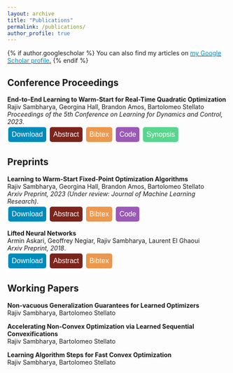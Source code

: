 ```yaml
---
layout: archive
title: "Publications"
permalink: /publications/
author_profile: true
---
```


<style>
.button {
  background-color: #4CAF50; /* Green */
  border: none;
  color: white;
  padding: 8px 8px;
  text-align: center;
  text-decoration: none;
  display: inline-block;
  font-size: 16px;
  margin: 4px 2px;
  cursor: pointer;
  border-radius: 5px;
}

.button2 {background-color: #008CBA;} /* Blue */
.button4 {background-color: #7B241C;} /* Red */ 
.button3 {background-color: #9B59B6 ;} /* Purple */ 
.button5 {background-color:#EB984E;} /* Orange-brown */
.button6 {background-color:#58D68D;} /* Green */
.button7 {background-color:#1F77B4; color:#1F77B4} /* Blue */
.button8 {background-color:#FF7F0E; color:#FF7F0E} /* Orange */
.button9 {background-color:#2CA02C; color:#2CA02C} /* Green */
.button10 {background-color:black; color:black} /* Black */
.button11 {background-color:#BF00BF; color:#BF00BF} /* Magenta */


a:link {
  color: #008CBA;
  background-color: white;
  text-decoration: none;
}
a:visited {
  color: #008CBA;
  background-color: white;
  text-decoration: none;
}
a:hover {
  color: #008CBA;
  background-color: white;
  text-decoration: none;
}
a:active {
  color: #008CBA;
  background-color: white;
  text-decoration: none;
}
</style>


{% if author.googlescholar %}
  You can also find my articles on <u><a href="{{author.googlescholar}}">my Google Scholar profile</a>.</u>
{% endif %}

## Conference Proceedings



**End-to-End Learning to Warm-Start for Real-Time Quadratic Optimization**\
Rajiv Sambharya, Georgina Hall, Brandon Amos, Bartolomeo Stellato\
*Proceedings of the 5th Conference on Learning for Dynamics and Control, 2023*.\
<a href="https://proceedings.mlr.press/v211/sambharya23a/sambharya23a.pdf">
<button class="button button2">
 Download
</button>
</a>
<a href='javascript:;'
onclick='$("#abs_e2e_qp").toggle()'>
<button class="button button4">
Abstract
</button>
</a>
<a href='javascript:;'
onclick='$("#bib_e2e_qp").toggle()'>
<button class="button button5">
Bibtex
</button>
</a>
<a href="https://github.com/stellatogrp/l2ws">
<button class="button button3">
Code
</button>
</a>
<a href='javascript:;'
onclick='$("#synopsis_e2e_qp").toggle()'>
<button class="button button6">
Synopsis
</button>
</a>


<div id="abs_e2e_qp" style="text-align: justify; display: none; color: white; background-color: #7B241C" markdown="1">
First-order methods are widely used to solve convex quadratic 
programs (QPs) in real-time applications because of their low
 per-iteration cost. However, they can suffer from slow convergence 
 to accurate solutions. In this paper, we present a framework which 
 learns an effective warm-start for a popular first-order method in 
 real-time applications, Douglas-Rachford (DR) splitting, across a family
 of parametric QPs. This framework consists of two modules: a 
 feedforward neural network block, which takes as input the parameters of the QP and outputs a warm-start, and a block which performs a 
fixed number of iterations of DR splitting from this warm-start and outputs a candidate solution. A key feature of our framework is its ability to do end-to-end
learning as we differentiate through the DR iterations. To illustrate the effectiveness
of our method, we provide generalization bounds (based on Rademacher complexity)
that improve with the number of training problems and number of iterations simultaneously. We further apply our method to three real-time applications and observe that, by learning good warm-starts, we are able to significantly reduce the number of
iterations required to obtain high-quality solutions.
</div>
    
<div id="bib_e2e_qp" style="text-align: justify; display: none; color: white; background-color: #EB984E" markdown="1">
<pre>@misc{sambharya_2022_endtoend,
      title={End-to-End Learning to Warm-Start for Real-Time Quadratic Optimization}, 
      author={Rajiv Sambharya and Georgina Hall and Brandon Amos and Bartolomeo Stellato},
      year={2022},
      eprint={2212.08260},
      archivePrefix={arXiv},
      primaryClass={math.OC}
}
</pre>
</div>


<div id="synopsis_e2e_qp" style="text-align: justify; display: none; color: black; background-color: white" markdown="1">
<img src="https://www.do-mpc.com/en/latest/_images/oscillating_masses.png" width="500" 
     height="600" />
     
Consider a system of many masses and springs where the masses have actuators that we can control. The goal is to control the system so that it tracks a reference trajectory. Specifically, we aim to solve the convex optimization problem,

<img src="{{rajivsambharya.github.io}}/images/osc_mass_prob.jpg" width="400" 
     height="500"/>

where the $x_t$'s are the states and the $u_t$'s are the controls.

In the model predictive control paradigm, we solve this problem for some horizon length and implement the first control, $u_0$. After this, we resolve the problem where only the initial state parameter, $\theta = x_\{\rm{init}\}$, changes. Since we need to solve this problem many times, we will have an abundance of data to use. Standard optimization techniques don't capitalize on this data. In our work, we learn a good warm-start for Douglas-Rachford (DR) splitting from this data.

<img src="{{rajivsambharya.github.io}}/images/learning_framework_diagram.jpg" width="500" 
     height="600"/>
     
Left: standard DR splitting which maps parameter $\theta$ and initialization $z^0$ to an approximate solution $z^k(\theta)$. 
Right: Proposed learning framework consisting of two modules.
The first module is the neural network (NN) block which maps the parameter $\theta$ to a warm-start $z^k_{\mathcal{W}}(\theta)$. 
The weights of the NN, denoted by $\mathcal{W}$, are the only variables we optimize over. 
The second module runs $k$ iterations of DR splitting (which also depend on $\theta$) starting with the warm-start $z^k_{\mathcal{W}}(\theta)$ and returning a candidate solution $z^k_{\mathcal{W}}(\theta)$. 
We backpropagate from the loss $\ell_{\theta}(z^k_{\mathcal{W}}(\theta))$ through the DR iterates to learn the optimal weights $\mathcal{W}$.


<img src="{{rajivsambharya.github.io}}/images/osc_mass_eval.jpg" width="500" 
     height="600"/>
     
<button class="button button10"> o </button> no warm-start <button class="button button11"> o </button>  nearest neighbor warm-start 

learned warm-start with $k = $ {
<button class="button button7">  o </button> $5$
<button class="button button8"> o </button> $15$
<button class="button button9">  o </button>$50$ }

        
We plot the test fixed point residuals for different warm-starts of DR splitting.
We train our architecture with $k=5,15,$ and $50$ DR iterations.
We compare our results against a random initialization (black) and against warm-starting DR splitting with the nearest neighbor from the train set (magenta).
We combine operator theory and Rademacher complexity theory to provide generalization bounds that depend on both the number of evaluation iterations, $k$ and the number of training problems.

</div>

## Preprints
**Learning to Warm-Start Fixed-Point Optimization Algorithms**\
Rajiv Sambharya, Georgina Hall, Brandon Amos, Bartolomeo Stellato\
*Arxiv Preprint, 2023 (Under review: Journal of Machine Learning Research)*.\
<a href="https://arxiv.org/pdf/2309.07835.pdf">
<button class="button button2">
Download
</button>
</a>
<a href='javascript:;'
onclick='$("#abs_l2ws_fp").toggle()'>
<button class="button button4">
Abstract
</button>
</a>
<a href='javascript:;'
onclick='$("#bib_l2ws_fp").toggle()'>
<button class="button button5">
Bibtex
</button>
</a>
<a href="https://github.com/stellatogrp/l2ws_fixed_point">
<button class="button button3">
Code
</button>
</a>

<div id="abs_l2ws_fp" style="text-align: justify; display: none; color: white; background-color: #7B241C" markdown="1">
We introduce a machine-learning framework to warm-start fixed-point optimization algorithms. Our architecture consists of a neural network mapping problem parameters to warm starts, followed by a predefined number of fixed-point iterations. We propose two loss functions designed to either minimize the fixed-point residual or the distance to a ground truth solution. In this way, the neural network predicts warm starts with the end-to-end goal of minimizing the downstream loss. An important feature of our architecture is its flexibility, in that it can predict a warm start for fixed-point algorithms run for any number of steps, without being limited to the number of steps it has been trained on. We provide PAC-Bayes generalization bounds on unseen data for common classes of fixed-point operators: contractive, linearly convergent, and averaged. Applying this framework to well-known applications in control, statistics, and signal processing, we observe a significant reduction in the number of iterations and solution time required to solve these problems, through learned warm starts.
</div>

<div id="bib_l2ws_fp" style="text-align: justify; display: none; color: white; background-color: #EB984E" markdown="1">
<pre>@misc{sambharya_l2ws_fp,
      title={Learning to Warm-Start Fixed-Point Optimization Algorithms}, 
      author={Rajiv Sambharya and Georgina Hall and Brandon Amos and Bartolomeo Stellato},
      year={2023},
      eprint={2309.07835},
      archivePrefix={arXiv},
      primaryClass={math.OC}
}</pre>
</div>

**Lifted Neural Networks**\
Armin Askari, Geoffrey Negiar, Rajiv Sambharya, Laurent El Ghaoui\
*Arxiv Preprint, 2018*.\
<a href="https://arxiv.org/pdf/1805.01532.pdf">
<button class="button button2">
Download
</button>
</a>
<a href='javascript:;'
onclick='$("#abs_lifted_nn").toggle()'>
<button class="button button4">
Abstract
</button>
</a>
<a href='javascript:;'
onclick='$("#bib_lifted_nn").toggle()'>
<button class="button button5">
Bibtex
</button>
</a>

<div id="abs_lifted_nn" style="text-align: justify; display: none; color: white; background-color: #7B241C" markdown="1">
We describe a novel family of models of multi- layer feedforward neural networks in which the activation functions are encoded via penalties in the training problem. Our approach is based on representing a non-decreasing activation function as the argmin of an appropriate convex optimization problem. The new framework allows for algorithms such as block-coordinate descent methods to be applied, in which each step is composed of a simple (no hidden layer) supervised learning problem that is parallelizable across data points and/or layers. Experiments indicate that the pro- posed models provide excellent initial guesses for weights for standard neural networks. In addition, the model provides avenues for interesting extensions, such as robustness against noisy in- puts and optimizing over parameters in activation functions.
</div>

<div id="bib_lifted_nn" style="text-align: justify; display: none; color: white; background-color: #EB984E" markdown="1">
<pre>@misc{askari_lifted_nn,
  doi = {10.48550/ARXIV.1805.01532},
  url = {https://arxiv.org/abs/1805.01532},
  author = {Askari, Armin and Negiar, Geoffrey and Sambharya, Rajiv and Ghaoui, Laurent El},
  keywords = {Machine Learning (cs.LG), Machine Learning (stat.ML), FOS: Computer and information sciences, FOS: Computer and information sciences},
  title = {Lifted Neural Networks},
  publisher = {arXiv},
  year = {2018},
  copyright = {Creative Commons Attribution Share Alike 4.0 International}
}</pre>
</div>

## Working Papers
**Non-vacuous Generalization Guarantees for Learned Optimizers**\
Rajiv Sambharya, Bartolomeo Stellato

**Accelerating Non-Convex Optimization via Learned Sequential Convexifications**\
Rajiv Sambharya, Bartolomeo Stellato

**Learning Algorithm Steps for Fast Convex Optimization**\
Rajiv Sambharya, Bartolomeo Stellato
